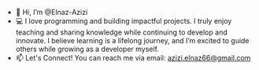 - 👋 Hi, I’m @Elnaz-Azizi
- 💻 I love programming and building impactful projects. I truly enjoy teaching and sharing knowledge while continuing to develop and innovate. I believe learning is a lifelong journey, and I’m excited to guide others while growing as a developer myself.
- 📫 Let's Connect! You can reach me via email: azizi.elnaz66@gmail.com
<!---
Elnaz-Azizi/Elnaz-Azizi is a ✨ special ✨ repository because its `README.md` (this file) appears on your GitHub profile.
You can click the Preview link to take a look at your changes.
--->

